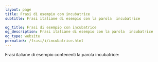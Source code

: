```yaml
---
layout: page
title: Frasi di esempio con incubatrice 
subtitle: Frasi italiane di esempio con la parola  incubatrice

og_title: Frasi di esempio con incubatrice 
og_description: Frasi italiane di esempio con la parola  incubatrice
og_type: website
permalink: /frasi/i/incubatrice.html
---
```


Frasi italiane di esempio contenenti la parola incubatrice:


